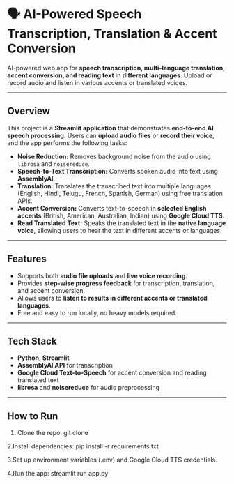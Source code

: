 

# 🗣️ AI-Powered Speech Transcription, Translation & Accent Conversion

 
AI-powered web app for **speech transcription, multi-language translation, accent conversion, and reading text in different languages**. Upload or record audio and listen in various accents or translated voices.

---

## Overview

This project is a **Streamlit application** that demonstrates **end-to-end AI speech processing**. Users can **upload audio files** or **record their voice**, and the app performs the following tasks:

- **Noise Reduction:** Removes background noise from the audio using `librosa` and `noisereduce`.
- **Speech-to-Text Transcription:** Converts spoken audio into text using **AssemblyAI**.
- **Translation:** Translates the transcribed text into multiple languages (English, Hindi, Telugu, French, Spanish, German) using free translation APIs.
- **Accent Conversion:** Converts text-to-speech in **selected English accents** (British, American, Australian, Indian) using **Google Cloud TTS**.
- **Read Translated Text:** Speaks the translated text in the **native language voice**, allowing users to hear the text in different accents or languages.

---

## Features
- Supports both **audio file uploads** and **live voice recording**.
- Provides **step-wise progress feedback** for transcription, translation, and accent conversion.
- Allows users to **listen to results in different accents or translated languages**.
- Free and easy to run locally, no heavy models required.

---

## Tech Stack
- **Python**, **Streamlit**  
- **AssemblyAI API** for transcription  
- **Google Cloud Text-to-Speech** for accent conversion and reading translated text  
- **librosa** and **noisereduce** for audio preprocessing  

---

## How to Run

1. Clone the repo: git clone <your-repo-url>
   

2.Install dependencies: pip install -r requirements.txt
  

3.Set up environment variables (.env) and Google Cloud TTS credentials.

4.Run the app: streamlit run app.py
